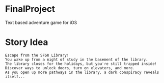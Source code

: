 # FinalProject
Text based adventure game for iOS


# Story Idea

    Escape from the SFSU Library!
    You wake up from a night of study in the basement of the library. 
    The library closes for the holidays, but you're still trapped inside!  
    Discover ways to unlock doors, turn on elevators, and more. 
    As you open up more pathways in the library, a dark conspiracy reveals itself...
